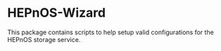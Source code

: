 HEPnOS-Wizard
=============

This package contains scripts to help setup valid configurations
for the HEPnOS storage service.
